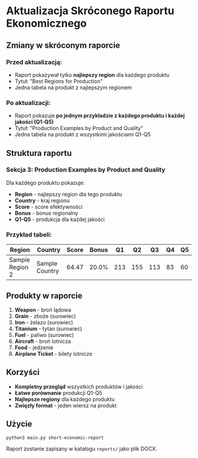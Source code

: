 # Aktualizacja Skróconego Raportu Ekonomicznego

## Zmiany w skróconym raporcie

### **Przed aktualizacją:**
- Raport pokazywał tylko **najlepszy region** dla każdego produktu
- Tytuł: "Best Regions for Production"
- Jedna tabela na produkt z najlepszym regionem

### **Po aktualizacji:**
- Raport pokazuje **po jednym przykładzie z każdego produktu i każdej jakości (Q1-Q5)**
- Tytuł: "Production Examples by Product and Quality"
- Jedna tabela na produkt z wszystkimi jakościami Q1-Q5

## Struktura raportu

### **Sekcja 3: Production Examples by Product and Quality**

Dla każdego produktu pokazuje:
- **Region** - najlepszy region dla tego produktu
- **Country** - kraj regionu
- **Score** - score efektywności
- **Bonus** - bonus regionalny
- **Q1-Q5** - produkcja dla każdej jakości

### **Przykład tabeli:**

| Region | Country | Score | Bonus | Q1 | Q2 | Q3 | Q4 | Q5 |
|--------|---------|-------|-------|----|----|----|----|----|
| Sample Region 2 | Sample Country | 64.47 | 20.0% | 213 | 155 | 113 | 83 | 60 |

## Produkty w raporcie

1. **Weapon** - broń lądowa
2. **Grain** - zboże (surowiec)
3. **Iron** - żelazo (surowiec)
4. **Titanium** - tytan (surowiec)
5. **Fuel** - paliwo (surowiec)
6. **Aircraft** - broń lotnicza
7. **Food** - jedzenie
8. **Airplane Ticket** - bilety lotnicze

## Korzyści

- **Kompletny przegląd** wszystkich produktów i jakości
- **Łatwe porównanie** produkcji Q1-Q5
- **Najlepsze regiony** dla każdego produktu
- **Zwięzły format** - jeden wiersz na produkt

## Użycie

```bash
python3 main.py short-economic-report
```

Raport zostanie zapisany w katalogu `reports/` jako plik DOCX.

